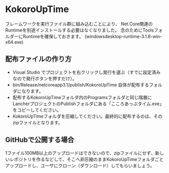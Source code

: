 # KokoroUpTime
 
フレームワークを実行ファイル群に組み込むことにより、
Net.Core関連のRuntimeを別途インストールする必要はなくなりました。
念のためにToolsフォルダーにRuntimeを確保しておきます。
(windowsdesktop-runtime-3.1.8-win-x64.exe)

## 配布ファイルの作り方

- Visual Studio でプロジェクトを右クリックし発行を選ぶ（すでに設定済みなので発行ボタンを押すだけ）。
- bin/Release/netcoreapp3.1/publish/KokoroUpTime 自体が配布するフォルダになります。
- 配布するKokoroUpTimeフォルダ内のProgramsフォルダと同じ階層にLancherプロジェクトのPublishフォルダにある「こころあっぷタイム.exe」をコピーしてください。
- KokoroUpTimeフォルダを圧縮してください。最終的に配布するのは、そのzipファイルとなります。

## GitHubで公開する場合

1ファイル100MB以上のアップロードはできないので、zipファイルにせず、新しいレポジトリを作るなどして、そこへ非圧縮のままKokoroUpTimeフォルダごとアップロードし、ユーザにクローン（ダウンロード）してもらいましょう。
